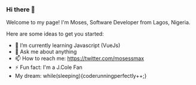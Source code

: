 ### Hi there 👋

Welcome to my page!
I'm Moses, Software Developer from  Lagos, Nigeria.
<!--
**adebayo-moses/Adebayo-Moses** is a ✨ _special_ ✨ repository because its `README.md` (this file) appears on your GitHub profile. -->

Here are some ideas to get you started:

- 🌱 I’m currently learning Javascript (VueJs)
- 💬 Ask me about anything
- 📫 How to reach me: https://twitter.com/mosessmax
- ⚡ Fun fact: I'm a J.Cole Fan
- My dream: while(sleeping){coderunningperfectly++;}


<!-- [![Moses's github stats](https://github-readme-stats.vercel.app/api?username=adebayo-moses)](https://github.com/adebayo-moses/github-readme-stats) -->

